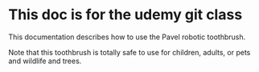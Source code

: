 # This doc is for the udemy git class

This documentation describes how to use the Pavel robotic toothbrush.

Note that this toothbrush is totally safe to use for children, adults, or pets and wildlife and trees.
